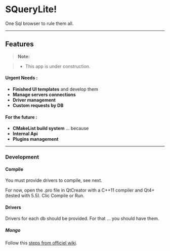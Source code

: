 # SQueryLite!

One Sql browser to rule them all.

----------
## Features

> **Note:**

> - This app is under construction.

#### Urgent Needs :

* **Finished UI templates** and develop them
* **Manage servers connections**
* **Driver management** 
* **Custom requests by DB**

#### For the future :

* **CMakeList build system** ... because
* **Internal Api**
* **Plugins management**

-------------
### Development

#### Compile

You must provide drivers to compile, see next.

For now, open the .pro file in QtCreator with a C++11 compiler and Qt4+ (tested with 5.5). Clic Compile or Run.

#### Drivers

Drivers for each db should be provided. For that ... you should have them.

##### Mongo
 Follow this [steps from officiel wiki](https://github.com/mongodb/mongo-cxx-driver/wiki/Download-and-Compile-the-Legacy-Driver).
